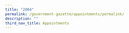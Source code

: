 ```yaml
---
title: "2004"
permalink: /government-gazette/appointments/permalink/
description: ""
third_nav_title: Appointments
---
```


